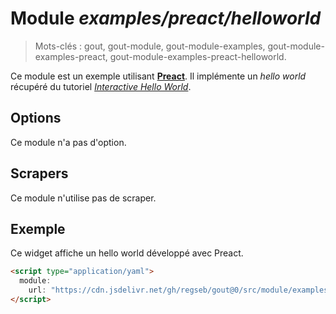 # Module _examples/preact/helloworld_

> Mots-clés : gout, gout-module, gout-module-examples,
> gout-module-examples-preact, gout-module-examples-preact-helloworld.

Ce module est un exemple utilisant **[Preact](https://preactjs.com/)**. Il
implémente un _hello world_ récupéré du tutoriel [_Interactive Hello
World_](https://preactjs.com/guide/v10/tutorial/#interactive-hello-world).

## Options

Ce module n'a pas d'option.

## Scrapers

Ce module n'utilise pas de scraper.

## Exemple

Ce widget affiche un hello world développé avec Preact.

```html
<script type="application/yaml">
  module:
    url: "https://cdn.jsdelivr.net/gh/regseb/gout@0/src/module/examples/preact/helloworld/helloworld.js"
</script>
```
